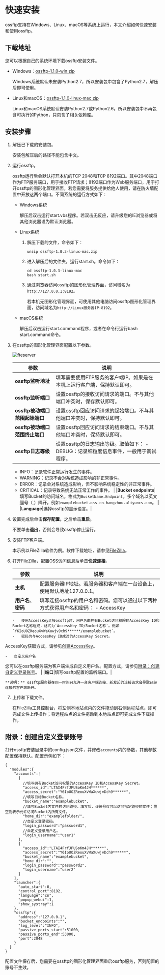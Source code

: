 # 快速安装

ossftp支持在Windows、Linux、macOS等系统上运行，本文介绍如何快速安装和使用ossftp。

## 下载地址

您可以根据自己的系统环境下载ossftp安装文件。

-   Windows：[ossftp-1.1.0-win.zip](https://gosspublic.alicdn.com/ossftp/ossftp-1.1.0-win.zip)

    Windows系统默认未安装Python2.7，所以安装包中包含了Python2.7，解压后即可使用。

-   Linux和macOS：[ossftp-1.1.0-linux-mac.zip](https://gosspublic.alicdn.com/ossftp/ossftp-1.1.0-linux-mac.zip)

    Linux和macOS系统默认安装Python2.7或Python2.6，所以安装包中不再包含可执行的Python，只包含了相关依赖库。


## 安装步骤

1.  解压已下载的安装包。

    安装包解压后的路径不能包含中文。

2.  运行ossftp。

    ossftp运行后会默认打开本机的TCP 2048和TCP 8192端口。其中2048端口作为FTP服务端口，用于接收FTP请求；8192端口作为Web服务端口，用于打开ossftp的图形化管理界面。若您需要将服务提供给他人使用，请在防火墙配置中开放这两个端口。不同系统的运行方式如下：

    -   Windows系统

        解压后双击运行start.vbs程序。若双击无反应，请升级您的IE浏览器或将其他浏览器设为默认浏览器。

    -   Linux系统
        1.  解压下载的文件，命令如下：

            ```
            unzip ossftp-1.0.3-linux-mac.zip
            ```

        2.  进入解压后的文件夹，运行start.sh。命令如下：

            ```
            cd ossftp-1.0.3-linux-mac
            bash start.sh
            ```

        3.  通过浏览器访问ossftp的图形化管理界面，访问域名为`http://127.0.0.1:8192`。

            若本机无图形化管理界面，可使用其他电脑访问ossftp图形化管理界面，访问域名为`http://Linux服务器IP:8192`。

    -   macOS系统

        解压后双击运行start.command程序，或者在命令行运行bash start.command命令。

3.  在ossftp的图形化管理界面配置以下参数。

    ![fteserver](https://static-aliyun-doc.oss-accelerate.aliyuncs.com/assets/img/zh-CN/4348778061/p139746.png)

    |参数|说明|
    |--|--|
    |**ossftp监听地址**|填写需要使用FTP服务的客户端IP。如果是在本机上运行客户端，保持默认即可。 |
    |**ossftp监听端口**|设置ossftp的接收访问请求的端口。不与其他端口冲突时，保存默认即可。|
    |**ossftp被动端口范围起始端口**|设置ossftp回应访问请求的起始端口。不与其他端口冲突时，保持默认即可。|
    |**ossftp被动端口范围终止端口**|设置ossftp回应访问请求的结束端口。不与其他端口冲突时，保持默认即可。|
    |**ossftp日志等级**|设置ossftp的日志输出等级。取值如下：    -   DEBUG：记录细粒度信息事件，一般用于调试程序。
    -   INFO：记录软件正常运行发生的事件。
    -   WARNING：记录不会对系统造成影响的非正常事件。
    -   ERROR：记录会对系统造成影响，但不影响系统稳定性的非正常事件。
    -   CRITICAL：记录导致系统无法正常工作的事件。 |
    |**Bucket endpoints**|填写Bucket的访问域名。格式为`BucketName.Endpoint`。多个域名以英文逗号（,）隔开。例如`examplebucket.oss-cn-hangzhou.aliyuncs.com`。 |
    |**Language**|选择ossftp的显示语言。|

4.  设置完成后单击**保存配置**，之后单击**重启**。

    不要单击**退出**，否则会导致ossftp停止运行。

5.  安装FTP客户端。

    本示例以FileZilla软件为例。软件下载地址，请参见[FileZilla](https://filezilla-project.org/?spm=a2c4g.11186623.2.6.bqHidZ)。

6.  打开FileZilla，配置OSS访问信息后单击**快速连接**。

    |参数|说明|
    |--|--|
    |**主机**|配置服务器IP地址。若服务器和客户端在一台设备上，使用默认地址127.0.0.1。 |
    |**用户名**、**密码**|填写连接ossftp的用户名和密码。您可以通过以下两种方式获得用户名和密码：    -   AccessKey

        -   使用AccessKey连接ossftp时，用户名由拥有Bucket访问权限的AccessKey ID和Bucket名称组成，格式为`AccessKey ID/Bucket名称`。例如`Y6IoUOZReouXvWaXuwjvDch9******/examplebucket`。
        -   密码为与AccessKey ID成对的AccessKey Secret。
AccessKey获取方式，请参见[创建AccessKey]()。

    -   自定义用户名

您可以在ossftp服务端为客户端生成自定义用户名。配置方式，请参见[附录：创建自定义登录账号](#section_nx1_u1x_lp7)。 |
    |**端口**|填写ossftp配置的监听端口。|

    **说明：** ossftp服务器在同一时间只允许一台客户端连接，新发起的连接请求会导致已经连接的客户端断开。

7.  上传和下载文件。

    在FileZilla工具控制台，将左侧本地站点内的文件拖动到右侧远程站点，即可完成文件上传操作；将远程站点的文件拖动到本地站点即可完成文件下载操作。


## 附录：创建自定义登录账号

打开ossftp安装目录中的config.json文件，并修改`accounts`内的参数，其他参数配置保持默认。配置示例如下：

```
{
  "modules":{
    "accounts":[
      {
        //填写拥有Bucket访问权限的AccessKey ID和AccessKey Secret。
        "access_id":"LTAI4FrfJPUSoKm4JH******",
        "access_secret":"Y6IoUOZReouXvWaXuwjvDch9******",
        //填写目标Bucket名称。
        "bucket_name":"examplebucket",
        //填写Bucket内文件的访问路径。填写后，该账号仅可以访问指定路径的文件；置空则表示允许访问Bucket内所有文件。
        "home_dir":"examplefolder/",
        //自定义登录密码。
        "login_password":"password1",
        //自定义登录用户名。
        "login_username":"user1"
      },
      {
        "access_id":"LTAI4FrfJPUSoKm4JH******",
        "access_secret":"Y6IoUOZReouXvWaXuwjvDch9******",
        "bucket_name":"examplebucket",
        "home_dir":"",
        "login_password":"password2",
        "login_username":"user2"
      }
    ],
    "launcher":{
      "auto_start":0,
      "control_port":8192,
      "language":"cn",
      "popup_webui":1,
      "show_systray":1
    },
    "ossftp":{
      "address":"127.0.0.1",
      "bucket_endpoints":"",
      "log_level":"INFO",
      "passive_ports_start":51000,
      "passive_ports_end":53000,
      "port":2048
    }
  }
}
```

配置文件保存后，您需要在ossftp的图形化管理界面重启ossftp服务，否则配置的账号不生效。

